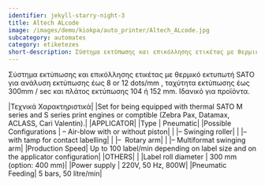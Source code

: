 ```yaml
---
identifier: jekyll-starry-night-3
title: Altech ALcode
image: /images/demo/kiokpa/auto_printer/Altech_ALcode.jpg
subcategory: automates
category: etiketezes
short-description: Σύστημα εκτύπωσης και επικόλλησης ετικέτας με θερμικό εκτυπωτή SATO  για ανάλυση εκτύπωσης
---
```





Σύστημα εκτύπωσης και επικόλλησης ετικέτας με θερμικό εκτυπωτή SATO  για ανάλυση εκτύπωσης
έως 8 or 12 dots/mm , ταχύτητα εκτύπωσης έως  300mm / sec  και πλάτος εκτύπωσης 104 ή 152 mm.
Ιδανικό για προϊόντα.






|Τεχνικά Χαρακτηριστικά|
|Set for being equipped with thermal SATO M series and S series print engines or comptible (Zebra Pax, Datamax, ACLASS, Cari Valentin).|
|APPLICATOR|
|Type  |  Pneumatic|
|Possible Configurations |    – Air-blow with or without piston|
|  |– Swinging roller|
|  |– with tamp for contact labelling|
|  |–  Rotary arm|
|  |– Multiformat  swinging arm|
|Production Speed|    Up to 100 label/min depending on label size and on the applicator configuration|
|OTHERS|   |
|Label roll diameter |    300 mm (option: 400 mm)|
|Power supply |   220V, 50 Hz, 800W|
|Pneumatic Feeding|   5 bars, 50 litre/min|